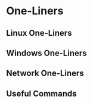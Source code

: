 # One-Liners

## Linux One-Liners

## Windows One-Liners

## Network One-Liners

## Useful Commands
